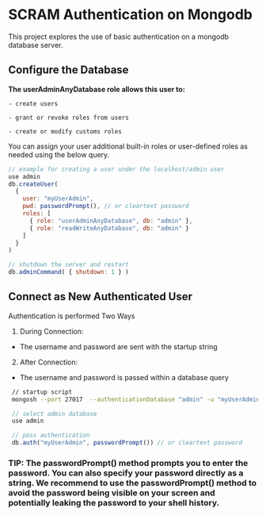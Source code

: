 # SCRAM Authentication on Mongodb

This project explores the use of basic authentication on a mongodb database server.

## Configure the Database

**The userAdminAnyDatabase role allows this user to:**

    - create users

    - grant or revoke roles from users

    - create or modify customs roles

You can assign your user additional built-in roles or user-defined roles as needed using the below query.

```javascript
// example for creating a user under the localhost/admin user
use admin
db.createUser(
  {
    user: "myUserAdmin",
    pwd: passwordPrompt(), // or cleartext password
    roles: [
      { role: "userAdminAnyDatabase", db: "admin" },
      { role: "readWriteAnyDatabase", db: "admin" }
    ]
  }
)

// shutdown the server and restart
db.adminCommand( { shutdown: 1 } )

```
## Connect as __New__ Authenticated User

Authentication is performed Two Ways

1. During Connection:
  * The username and password are sent with the startup string
2. After Connection:
  * The username and password is passed within a database query

```bash
 // startup script
 mongosh --port 27017  --authenticationDatabase "admin" -u "myUserAdmin" -p
```

```javascript
 // select admin database
 use admin

 // pass authentication
 db.auth("myUserAdmin", passwordPrompt()) // or cleartext password
```

### TIP: The passwordPrompt() method prompts you to enter the password. You can also specify your password directly as a string. We recommend to use the passwordPrompt() method to avoid the password being visible on your screen and potentially leaking the password to your shell history.